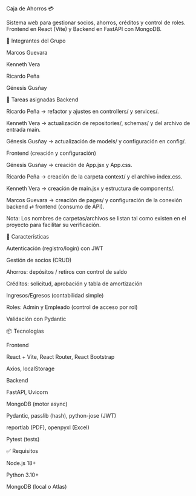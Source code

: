 Caja de Ahorros 💳

Sistema web para gestionar socios, ahorros, créditos y control de roles.
Frontend en React (Vite) y Backend en FastAPI con MongoDB.

👥 Integrantes del Grupo

Marcos Guevara

Kenneth Vera

Ricardo Peña

Génesis Gusñay

🧩 Tareas asignadas
Backend

Ricardo Peña → refactor y ajustes en controllers/ y services/.

Kenneth Vera → actualización de repositories/, schemas/ y del archivo de entrada main.

Génesis Gusñay → actualización de models/ y configuración en config/.

Frontend (creación y configuración)

Génesis Gusñay → creación de App.jsx y App.css.

Ricardo Peña → creación de la carpeta context/ y el archivo index.css.

Kenneth Vera → creación de main.jsx y estructura de components/.

Marcos Guevara → creación de pages/ y configuración de la conexión backend ⇄ frontend (consumo de API).

Nota: Los nombres de carpetas/archivos se listan tal como existen en el proyecto para facilitar su verificación.

🚀 Características

Autenticación (registro/login) con JWT

Gestión de socios (CRUD)

Ahorros: depósitos / retiros con control de saldo

Créditos: solicitud, aprobación y tabla de amortización

Ingresos/Egresos (contabilidad simple)

Roles: Admin y Empleado (control de acceso por rol)

Validación con Pydantic

📦 Tecnologías

Frontend

React + Vite, React Router, React Bootstrap

Axios, localStorage

Backend

FastAPI, Uvicorn

MongoDB (motor async)

Pydantic, passlib (hash), python-jose (JWT)

reportlab (PDF), openpyxl (Excel)

Pytest (tests)

✅ Requisitos

Node.js 18+

Python 3.10+

MongoDB (local o Atlas)